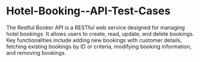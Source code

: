 # Hotel-Booking--API-Test-Cases
The Restful Booker API is a RESTful web service designed for managing hotel bookings. It allows users to create, read, update, and delete bookings. Key functionalities include adding new bookings with customer details, fetching existing bookings by ID or criteria, modifying booking information, and removing bookings. 
